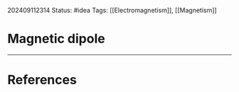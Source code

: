 202409112314
Status: #idea
Tags: [[Electromagnetism]], [[Magnetism]]

# Magnetic dipole




___
# References
